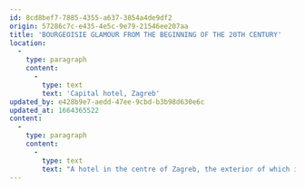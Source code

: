 ```yaml
---
id: 8cd8bef7-7885-4355-a637-3854a4de9df2
origin: 57286c7c-e435-4e5c-9e79-21546ee207aa
title: 'BOURGEOISIE GLAMOUR FROM THE BEGINNING OF THE 20TH CENTURY'
location:
  -
    type: paragraph
    content:
      -
        type: text
        text: 'Capital hotel, Zagreb'
updated_by: e428b9e7-aedd-47ee-9cbd-b3b98d630e6c
updated_at: 1664365522
content:
  -
    type: paragraph
    content:
      -
        type: text
        text: "A hotel in the centre of Zagreb, the exterior of which is characterized by opulent early 20th century architecture, offers its guests luxury accommodation imbued with the bourgeois spirit of the Croatian capital.\_\_"
---
```

